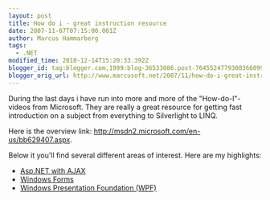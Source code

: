 ```yaml
---
layout: post
title: How do i - great instruction resource
date: 2007-11-07T07:15:00.001Z
author: Marcus Hammarberg
tags:
  - .NET
modified_time: 2010-12-14T15:20:33.392Z
blogger_id: tag:blogger.com,1999:blog-36533086.post-7645524779308366099
blogger_orig_url: http://www.marcusoft.net/2007/11/how-do-i-great-instruction-resource.html
---
```



During the last days i have run into more and more of the
"How-do-I"-videos from Microsoft. They are really a great resource for
getting fast introduction on a subject from everything to <span
id="SPELLING_ERROR_0" class="blsp-spelling-error">Silverlight to
LINQ.

Here is the overview link:
<http://msdn2.microsoft.com/en-us/bb629407.aspx>.

Below it you'll find several different areas of interest.
Here are my highlights:

- [Asp.NET with AJAX](http://www.asp.net/learn/ajax-videos/)
- [Windows Forms](http://go.microsoft.com/?linkid=7198818)
- [Windows Presentation Foundation (WPF)](http://go.microsoft.com/?linkid=7198817)

